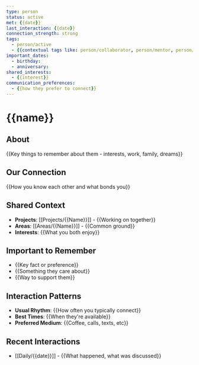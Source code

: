 ```yaml
---
type: person
status: active
met: {{date}}
last_interaction: {{date}}
connection_strength: strong
tags:
  - person/active
  - {{contextual tags like: person/collaborator, person/mentor, person/friend}}
important_dates:
  - birthday: 
  - anniversary: 
shared_interests:
  - {{interest}}
communication_preferences:
  - {{how they prefer to connect}}
---
```


# {{name}}

## About
{{Key things to remember about them - interests, work, family, dreams}}

## Our Connection
{{How you know each other and what bonds you}}

## Shared Context
- **Projects**: [[Projects/{{Name}}]] - {{Working on together}}
- **Areas**: [[Areas/{{Name}}]] - {{Common ground}}
- **Interests**: {{What you both enjoy}}

## Important to Remember
- {{Key fact or preference}}
- {{Something they care about}}
- {{Way to support them}}

## Interaction Patterns
- **Usual Rhythm**: {{How often you typically connect}}
- **Best Times**: {{When they're available}}
- **Preferred Medium**: {{Coffee, calls, texts, etc}}

## Recent Interactions
- [[Daily/{{date}}]] - {{What happened, what was discussed}}